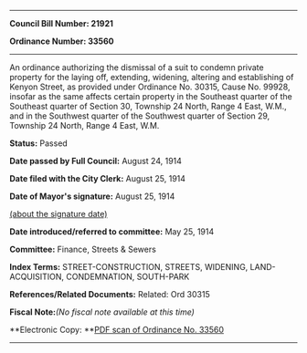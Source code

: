 

********

**Council Bill Number: 21921**
   
**Ordinance Number: 33560**
********

 An ordinance authorizing the dismissal of a suit to condemn private property for the laying off, extending, widening, altering and establishing of Kenyon Street, as provided under Ordinance No. 30315, Cause No. 99928, insofar as the same affects certain property in the Southeast quarter of the Southeast quarter of Section 30, Township 24 North, Range 4 East, W.M., and in the Southwest quarter of the Southwest quarter of Section 29, Township 24 North, Range 4 East, W.M.

**Status:** Passed
   
**Date passed by Full Council:** August 24, 1914
   
**Date filed with the City Clerk:** August 25, 1914
   
**Date of Mayor's signature:** August 25, 1914
   
[(about the signature date)](/~public/approvaldate.htm)
   
   
   
**Date introduced/referred to committee:** May 25, 1914
   
**Committee:** Finance, Streets & Sewers
   
   
**Index Terms:** STREET-CONSTRUCTION, STREETS, WIDENING, LAND-ACQUISITION, CONDEMNATION, SOUTH-PARK

**References/Related Documents:** Related: Ord 30315

**Fiscal Note:**_(No fiscal note available at this time)_

**Electronic Copy: **[PDF scan of Ordinance No. 33560](/~archives/Ordinances/Ord_33560.pdf)

********

